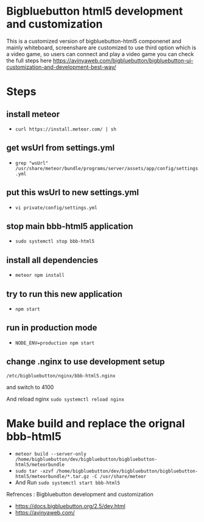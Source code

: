 
# Bigbluebutton html5 development and customization
This is a customized version of bigbluebutton-html5 componenet and mainly whiteboard, screenshare are customized to use third option which is a video game, 
so users can connect and play a video game you can check the full steps here https://avinyaweb.com/bigbluebutton/bigbluebutton-ui-customization-and-development-best-way/

# Steps
## install meteor
- `curl https://install.meteor.com/ | sh`
## get wsUrl from settings.yml
- `grep "wsUrl" /usr/share/meteor/bundle/programs/server/assets/app/config/settings.yml`
## put this wsUrl to new settings.yml
- `vi private/config/settings.yml`
## stop main bbb-html5 application
- `sudo systemctl stop bbb-html5`
## install all dependencies
- `meteor npm install`
## try to run this new application
- `npm start`
## run in production mode
- `NODE_ENV=production npm start`

## change .nginx to use development setup
`/etc/bigbluebutton/nginx/bbb-html5.nginx`

and switch to 4100 

And reload nginx `sudo systemctl reload nginx`

# Make build and replace the orignal bbb-html5
- `meteor build --server-only /home/bigbluebutton/dev/bigbluebutton/bigbluebutton-html5/meteorbundle`
- `sudo tar -xzvf /home/bigbluebutton/dev/bigbluebutton/bigbluebutton-html5/meteorbundle/*.tar.gz -C /usr/share/meteor`
- And Run `sudo systemctl start bbb-html5`

Refrences :
Bigbluebutton development and customization
- https://docs.bigbluebutton.org/2.5/dev.html
- https://avinyaweb.com/
